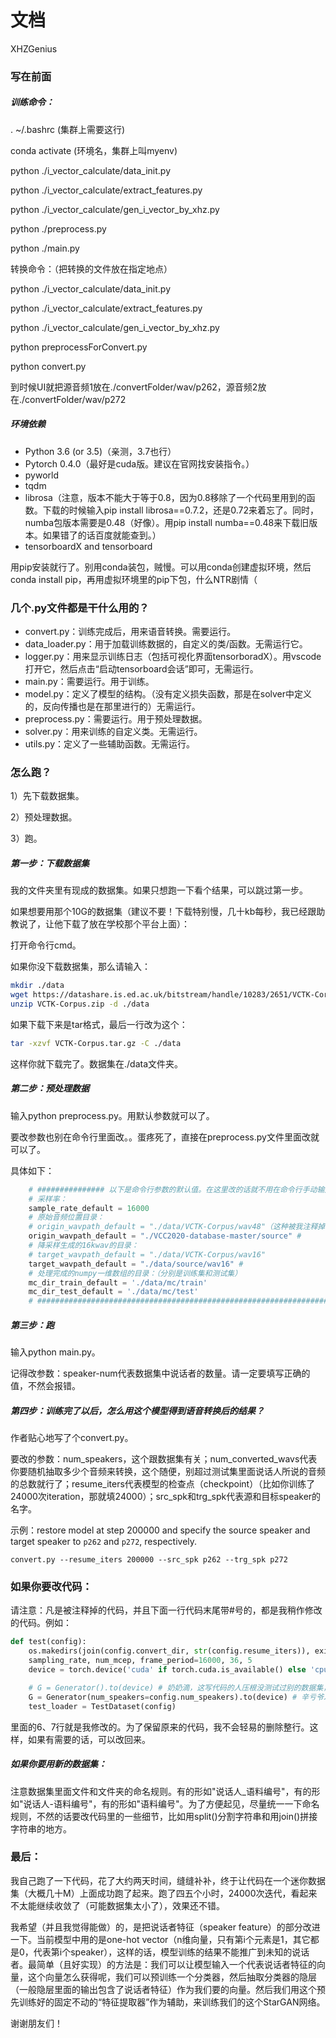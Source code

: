 # 文档

XHZGenius



### 写在前面

##### 训练命令：

. ~/.bashrc (集群上需要这行)

conda activate (环境名，集群上叫myenv)

python ./i_vector_calculate/data_init.py

python ./i_vector_calculate/extract_features.py

python ./i_vector_calculate/gen_i_vector_by_xhz.py

python ./preprocess.py

python ./main.py

转换命令：（把转换的文件放在指定地点）

python ./i_vector_calculate/data_init.py

python ./i_vector_calculate/extract_features.py

python ./i_vector_calculate/gen_i_vector_by_xhz.py

python preprocessForConvert.py

python convert.py

到时候UI就把源音频1放在./convertFolder/wav/p262，源音频2放在./convertFolder/wav/p272


##### 环境依赖

* Python 3.6 (or 3.5)（亲测，3.7也行）
* Pytorch 0.4.0（最好是cuda版。建议在官网找安装指令。）
* pyworld
* tqdm
* librosa（注意，版本不能大于等于0.8，因为0.8移除了一个代码里用到的函数。下载的时候输入pip install librosa==0.7.2，还是0.72来着忘了。同时，numba包版本需要是0.48（好像）。用pip install numba==0.48来下载旧版本。如果错了的话百度就能查到。）
* tensorboardX and tensorboard

用pip安装就行了。别用conda装包，贼慢。可以用conda创建虚拟环境，然后conda install pip，再用虚拟环境里的pip下包，什么NTR剧情（



### 几个.py文件都是干什么用的？

* convert.py：训练完成后，用来语音转换。需要运行。
* data_loader.py：用于加载训练数据的，自定义的类/函数。无需运行它。
* logger.py：用来显示训练日志（包括可视化界面tensorboradX）。用vscode打开它，然后点击“启动tensorboard会话”即可，无需运行。
* main.py：需要运行。用于训练。
* model.py：定义了模型的结构。（没有定义损失函数，那是在solver中定义的，反向传播也是在那里进行的）无需运行。
* preprocess.py：需要运行。用于预处理数据。
* solver.py：用来训练的自定义类。无需运行。
* utils.py：定义了一些辅助函数。无需运行。



### 怎么跑？

1）先下载数据集。

2）预处理数据。

3）跑。

##### 第一步：下载数据集

我的文件夹里有现成的数据集。如果只想跑一下看个结果，可以跳过第一步。

如果想要用那个10G的数据集（建议不要！下载特别慢，几十kb每秒，我已经跟助教说了，让他下载了放在学校那个平台上面）：

打开命令行cmd。

如果你没下载数据集，那么请输入：

```bash
mkdir ./data
wget https://datashare.is.ed.ac.uk/bitstream/handle/10283/2651/VCTK-Corpus.zip?sequence=2&isAllowed=y
unzip VCTK-Corpus.zip -d ./data
```

如果下载下来是tar格式，最后一行改为这个：

```bash
tar -xzvf VCTK-Corpus.tar.gz -C ./data
```

这样你就下载完了。数据集在./data文件夹。

##### 第二步：预处理数据

输入python preprocess.py。用默认参数就可以了。

要改参数也别在命令行里面改。。蛋疼死了，直接在preprocess.py文件里面改就可以了。

具体如下：

```python
    # ############### 以下是命令行参数的默认值。在这里改的话就不用在命令行手动输入了。##################
    # 采样率：
    sample_rate_default = 16000
    # 原始音频位置目录：
    # origin_wavpath_default = "./data/VCTK-Corpus/wav48"（这种被我注释掉的是原代码，我换了数据集所以改了）
    origin_wavpath_default = "./VCC2020-database-master/source" #
    # 降采样生成的16kwav的目录：
    # target_wavpath_default = "./data/VCTK-Corpus/wav16"
    target_wavpath_default = "./data/source/wav16" #
    # 处理完成的numpy一维数组的目录：（分别是训练集和测试集）
    mc_dir_train_default = './data/mc/train'
    mc_dir_test_default = './data/mc/test'
    # #############################################################################################
```

##### 第三步：跑

输入python main.py。

记得改参数：speaker-num代表数据集中说话者的数量。请一定要填写正确的值，不然会报错。



##### 第四步：训练完了以后，怎么用这个模型得到语音转换后的结果？

作者贴心地写了个convert.py。

要改的参数：num_speakers，这个跟数据集有关；num_converted_wavs代表你要随机抽取多少个音频来转换，这个随便，别超过测试集里面说话人所说的音频的总数就行了；resume_iters代表模型的检查点（checkpoint）（比如你训练了24000次iteration，那就填24000）；src_spk和trg_spk代表源和目标speaker的名字。

示例：restore model at step 200000 and specify the source speaker and target speaker to `p262` and `p272`, respectively.

```
convert.py --resume_iters 200000 --src_spk p262 --trg_spk p272
```



### 如果你要改代码：

请注意：凡是被注释掉的代码，并且下面一行代码末尾带#号的，都是我稍作修改的代码。例如：

```python
def test(config):
    os.makedirs(join(config.convert_dir, str(config.resume_iters)), exist_ok=True)
    sampling_rate, num_mcep, frame_period=16000, 36, 5
    device = torch.device('cuda' if torch.cuda.is_available() else 'cpu')

    # G = Generator().to(device) # 奶奶滴，这写代码的人压根没测试过别的数据集，连参数都不传直接用默认值？？
    G = Generator(num_speakers=config.num_speakers).to(device) # 辛亏爷发现滴早，机智如我
    test_loader = TestDataset(config)
```

里面的6、7行就是我修改的。为了保留原来的代码，我不会轻易的删除整行。这样，如果有需要的话，可以改回来。

##### 如果你要用新的数据集：

注意数据集里面文件和文件夹的命名规则。有的形如"说话人\_语料编号"，有的形如"说话人-语料编号"，有的形如"语料编号"。为了方便起见，尽量统一一下命名规则，不然的话要改代码里的一些细节，比如用split()分割字符串和用join()拼接字符串的地方。



### 最后：

我自己跑了一下代码，花了大约两天时间，缝缝补补，终于让代码在一个迷你数据集（大概几十M）上面成功跑了起来。跑了四五个小时，24000次迭代，看起来不太能继续收敛了（可能数据集太小了），效果还不错。

我希望（并且我觉得能做）的，是把说话者特征（speaker feature）的部分改进一下。当前模型中用的是one-hot vector（n维向量，只有第i个元素是1，其它都是0，代表第i个speaker），这样的话，模型训练的结果不能推广到未知的说话者。最简单（且好实现）的方法是：我们可以让模型输入一个代表说话者特征的向量，这个向量怎么获得呢，我们可以预训练一个分类器，然后抽取分类器的隐层（一般隐层里面的输出包含了说话者特征）作为我们要的向量。然后我们用这个预先训练好的固定不动的“特征提取器”作为辅助，来训练我们的这个StarGAN网络。

谢谢朋友们！